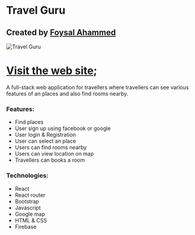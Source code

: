 # Travel Guru
## Created by [Foysal Ahammed](https://github.com/FAsami) 
![Travel Guru](https://i.ibb.co/HrN8Gtv/travel-guru.jpg)



# [Visit the web site](https://travel-guru-a8924.web.app/);

A full-stack web  application  for travellers where travellers can  see various features of an places and also find rooms nearby.

### Features: 
- Find places
- User sign up using facebook or google 
- User login & Registration 
- User can select an place
- Users can find rooms nearby 
- Users can view location on map 
- Travellers can books a room 


### Technologies:
- React
- React router
- Bootstrap
- Javascript 
- Google map 
- HTML & CSS
- Firebase

